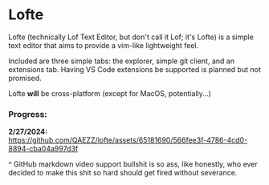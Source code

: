 # Lofte

Lofte (technically Lof Text Editor, but don't call it Lof; it's Lofte) is a simple text editor that aims to provide a vim-like lightweight feel.

Included are three simple tabs: the explorer, simple git client, and an extensions tab. Having VS Code extensions be supported is planned but not promised.

Lofte **will** be cross-platform (except for MacOS, potentially...)

### Progress:

**2/27/2024:** \
https://github.com/QAEZZ/lofte/assets/65181690/566fee3f-4786-4cd0-8894-cba04a997d3f

^ GitHub markdown video support bullshit is so ass, like honestly, who ever decided to make this shit so hard should get fired without severance.